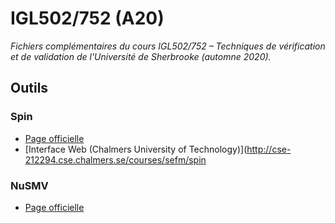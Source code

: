 # IGL502/752 (A20)

_Fichiers complémentaires du cours IGL502/752 – Techniques de vérification et de validation de l'Université de Sherbrooke (automne 2020)._


## Outils


### Spin

- [Page officielle](http://spinroot.com/spin/whatispin.html)
- [Interface Web (Chalmers University of Technology)](http://cse-212294.cse.chalmers.se/courses/sefm/spin

### NuSMV
- [Page officielle](http://nusmv.fbk.eu/)
